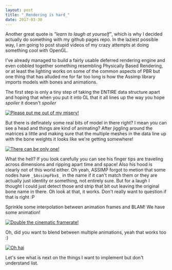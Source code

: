 ```yaml
---
layout: post
title: "_Rendering is hard_"
date: 2017-03-30
---
```


Another great quote is _"learn to laugh at yourself"_, which is why I decided actually do something with my github pages repo. In the laziest possible way, I am going to post stupid videos of my crazy attempts at doing something cool with OpenGL.

I've already managed to build a fairly usable deferred rendering engine and even cobbled together something resembling Physically Based Rendering, or at least the lighting works on some of the common aspects of PBR but one thing that has alluded me for far too long is how the Assimp library imports models with bones and animations.

The first step is only a tiny step of taking the ENTIRE data structure apart and hoping that when you put it into GL that it all lines up the way you hope *spoiler* it doesn't *spoiler*

[![Please put me out of my misery!](https://img.youtube.com/vi/4h3poEeNnow/0.jpg)](http://www.youtube.com/watch?v=4h3poEeNnow)

But there is definately some real bits of model in there right? I mean you can see a head and things are kind of animating? After jiggling around the matrices a little and making sure that the multiple meshes in the data line up with the bone weights it looks like we're getting somewhere!

[![There can be only one!](https://img.youtube.com/vi/XQLjo3vqJcQ/0.jpg)](http://www.youtube.com/watch?v=XQLjo3vqJcQ)

What the hell? If you look carefully you can see his finger tips are traveling across dimensions and ripping apart time and space! Also his hood is clearly not of this world either. Oh yeah, ASSIMP forgot to metion that some nodes have ```_$AssimpFbx$_``` in the name if it can't match them or they are actually just identity or something, not entirely sure. But for a laugh I thought I could just detect those and strip that bit out leaving the original bone name in there. Oh look at that, it works. Don't really want to question if that is right :P

Sprinkle some interpolation between animation frames and BLAM! We have some animation!

[![Double the cinematic framerate!](https://img.youtube.com/vi/6obodEmGO3c/0.jpg)](http://www.youtube.com/watch?v=6obodEmGO3c)

Oh, did you want to blend between multiple animations, yeah that works too :)

[![Oh hai](https://img.youtube.com/vi/JTI-N7MZga0/0.jpg)](http://www.youtube.com/watch?v=JTI-N7MZga0)

Let's see what is next on the things I want to implement but don't understand list.
